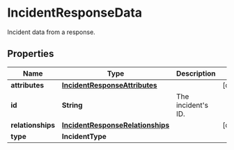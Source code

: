 

# IncidentResponseData

Incident data from a response.
## Properties

Name | Type | Description | Notes
------------ | ------------- | ------------- | -------------
**attributes** | [**IncidentResponseAttributes**](IncidentResponseAttributes.md) |  |  [optional]
**id** | **String** | The incident&#39;s ID. | 
**relationships** | [**IncidentResponseRelationships**](IncidentResponseRelationships.md) |  |  [optional]
**type** | **IncidentType** |  | 



